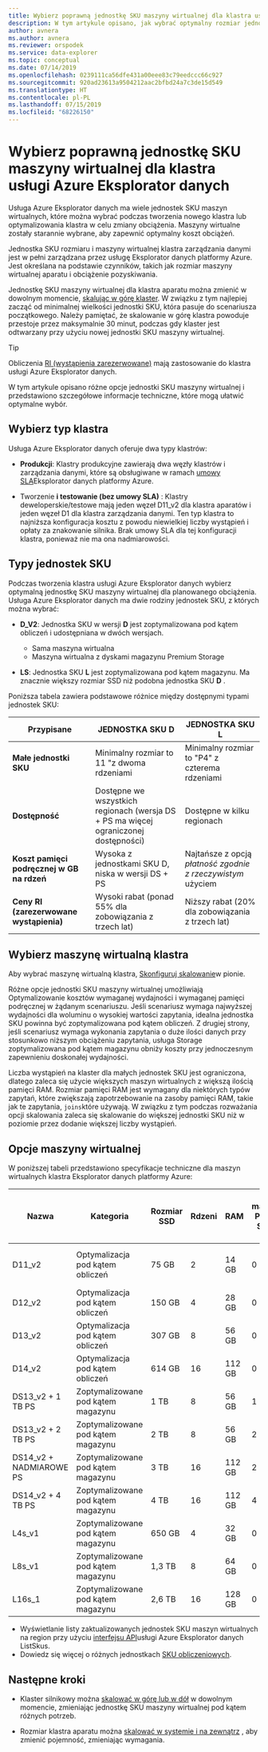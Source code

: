```yaml
---
title: Wybierz poprawną jednostkę SKU maszyny wirtualnej dla klastra usługi Azure Eksplorator danych
description: W tym artykule opisano, jak wybrać optymalny rozmiar jednostki SKU dla klastra usługi Azure Eksplorator danych.
author: avnera
ms.author: avnera
ms.reviewer: orspodek
ms.service: data-explorer
ms.topic: conceptual
ms.date: 07/14/2019
ms.openlocfilehash: 0239111ca56dfe431a00eee83c79eedccc66c927
ms.sourcegitcommit: 920ad23613a9504212aac2bfbd24a7c3de15d549
ms.translationtype: HT
ms.contentlocale: pl-PL
ms.lasthandoff: 07/15/2019
ms.locfileid: "68226150"
---
```

# <a name="select-the-correct-vm-sku-for-your-azure-data-explorer-cluster"></a>Wybierz poprawną jednostkę SKU maszyny wirtualnej dla klastra usługi Azure Eksplorator danych 

Usługa Azure Eksplorator danych ma wiele jednostek SKU maszyn wirtualnych, które można wybrać podczas tworzenia nowego klastra lub optymalizowania klastra w celu zmiany obciążenia. Maszyny wirtualne zostały starannie wybrane, aby zapewnić optymalny koszt obciążeń. 

Jednostka SKU rozmiaru i maszyny wirtualnej klastra zarządzania danymi jest w pełni zarządzana przez usługę Eksplorator danych platformy Azure. Jest określana na podstawie czynników, takich jak rozmiar maszyny wirtualnej aparatu i obciążenie pozyskiwania. 

Jednostkę SKU maszyny wirtualnej dla klastra aparatu można zmienić w dowolnym momencie, [skalując w górę klaster](manage-cluster-vertical-scaling.md). W związku z tym najlepiej zacząć od minimalnej wielkości jednostki SKU, która pasuje do scenariusza początkowego. Należy pamiętać, że skalowanie w górę klastra powoduje przestoje przez maksymalnie 30 minut, podczas gdy klaster jest odtwarzany przy użyciu nowej jednostki SKU maszyny wirtualnej.

> [!TIP]
> Obliczenia [RI (wystąpienia zarezerwowane)](https://docs.microsoft.com/azure/virtual-machines/windows/prepay-reserved-vm-instances) mają zastosowanie do klastra usługi Azure Eksplorator danych.  

W tym artykule opisano różne opcje jednostki SKU maszyny wirtualnej i przedstawiono szczegółowe informacje techniczne, które mogą ułatwić optymalne wybór.

## <a name="select-the-cluster-type"></a>Wybierz typ klastra

Usługa Azure Eksplorator danych oferuje dwa typy klastrów:

* **Produkcji**: Klastry produkcyjne zawierają dwa węzły klastrów i zarządzania danymi, które są obsługiwane w ramach [umowy SLA](https://azure.microsoft.com/support/legal/sla/data-explorer/v1_0/)Eksplorator danych platformy Azure.

* Tworzenie **i testowanie (bez umowy SLA)** : Klastry deweloperskie/testowe mają jeden węzeł D11_v2 dla klastra aparatów i jeden węzeł D1 dla klastra zarządzania danymi. Ten typ klastra to najniższa konfiguracja kosztu z powodu niewielkiej liczby wystąpień i opłaty za znakowanie silnika. Brak umowy SLA dla tej konfiguracji klastra, ponieważ nie ma ona nadmiarowości.

## <a name="sku-types"></a>Typy jednostek SKU

Podczas tworzenia klastra usługi Azure Eksplorator danych wybierz optymalną  jednostkę SKU maszyny wirtualnej dla planowanego obciążenia. Usługa Azure Eksplorator danych ma dwie rodziny jednostek SKU, z których można wybrać:

* **D_V2**: Jednostka SKU w wersji **D** jest zoptymalizowana pod kątem obliczeń i udostępniana w dwóch wersjach.
    * Sama maszyna wirtualna
    * Maszyna wirtualna z dyskami magazynu Premium Storage

* **LS**: Jednostka SKU **L** jest zoptymalizowana pod kątem magazynu. Ma znacznie większy rozmiar SSD niż podobna jednostka SKU **D** .

Poniższa tabela zawiera podstawowe różnice między dostępnymi typami jednostek SKU:
 
|**Przypisane** | **JEDNOSTKA SKU D** | **JEDNOSTKA SKU L**
|---|---|---
|**Małe jednostki SKU**|Minimalny rozmiar to 11 "z dwoma rdzeniami|Minimalny rozmiar to "P4" z czterema rdzeniami
|**Dostępność**|Dostępne we wszystkich regionach (wersja DS + PS ma więcej ograniczonej dostępności)|Dostępne w kilku regionach
|**Koszt pamięci podręcznej w GB na rdzeń**|Wysoka z jednostkami SKU D, niska w wersji DS + PS|Najtańsze z opcją *płatność zgodnie z rzeczywistym* użyciem
|**Ceny RI (zarezerwowane wystąpienia)**|Wysoki rabat (ponad 55% dla zobowiązania z trzech lat)|Niższy rabat (20% dla zobowiązania z trzech lat)  

## <a name="select-your-cluster-vm"></a>Wybierz maszynę wirtualną klastra 

Aby wybrać maszynę wirtualną klastra, [Skonfiguruj skalowanie](manage-cluster-vertical-scaling.md#configure-vertical-scaling)w pionie. 

Różne opcje jednostki SKU maszyny wirtualnej umożliwiają Optymalizowanie kosztów wymaganej wydajności i wymaganej pamięci podręcznej w żądanym scenariuszu. Jeśli scenariusz wymaga najwyższej wydajności dla woluminu o wysokiej wartości zapytania, idealna jednostka SKU powinna być zoptymalizowana pod kątem obliczeń. Z drugiej strony, jeśli scenariusz wymaga wykonania zapytania o duże ilości danych przy stosunkowo niższym obciążeniu zapytania, usługa Storage zoptymalizowana pod kątem magazynu obniży koszty przy jednoczesnym zapewnieniu doskonałej wydajności.

Liczba wystąpień na klaster dla małych jednostek SKU jest ograniczona, dlatego zaleca się użycie większych maszyn wirtualnych z większą ilością pamięci RAM. Rozmiar pamięci RAM jest wymagany dla niektórych typów zapytań, które zwiększają zapotrzebowanie na zasoby pamięci RAM, takie jak te zapytania, `joins`które używają. W związku z tym podczas rozważania opcji skalowania zaleca się skalowanie do większej jednostki SKU niż w poziomie przez dodanie większej liczby wystąpień.

## <a name="vm-options"></a>Opcje maszyny wirtualnej

W poniższej tabeli przedstawiono specyfikacje techniczne dla maszyn wirtualnych klastra Eksplorator danych platformy Azure:

|**Nazwa**| **Kategoria** | **Rozmiar SSD** | **Rdzeni** | **RAM** | **Dyski magazynu Premium Storage (1 TB)**| **Minimalna liczba wystąpień na klaster** | **Maksymalna liczba wystąpień na klaster**
|---|---|---|---|---|---|---|---
|D11_v2| Optymalizacja pod kątem obliczeń | 75 GB    | 2 | 14 GB | 0 | 1 | 8 (z wyjątkiem jednostki SKU deweloperskiej/testowej, gdzie jest 1)
|D12_v2| Optymalizacja pod kątem obliczeń | 150 GB   | 4 | 28 GB | 0 | 2 | 16
|D13_v2| Optymalizacja pod kątem obliczeń | 307 GB   | 8 | 56 GB | 0 | 2 | 1000
|D14_v2| Optymalizacja pod kątem obliczeń | 614 GB   | 16| 112 GB | 0 | 2 | 1000
|DS13_v2 + 1 TB PS| Zoptymalizowane pod kątem magazynu | 1 TB | 8 | 56 GB | 1 | 2 | 1000
|DS13_v2 + 2 TB PS| Zoptymalizowane pod kątem magazynu | 2 TB | 8 | 56 GB | 2 | 2 | 1000
|DS14_v2 + NADMIAROWE PS| Zoptymalizowane pod kątem magazynu | 3 TB | 16 | 112 GB | 2 | 2 | 1000
|DS14_v2 + 4 TB PS| Zoptymalizowane pod kątem magazynu | 4 TB | 16 | 112 GB | 4 | 2 | 1000
|L4s_v1| Zoptymalizowane pod kątem magazynu | 650 GB | 4 | 32 GB | 0 | 2 | 16
|L8s_v1| Zoptymalizowane pod kątem magazynu | 1,3 TB | 8 | 64 GB | 0 | 2 | 1000
|L16s_1| Zoptymalizowane pod kątem magazynu | 2,6 TB | 16| 128 GB | 0 | 2 | 1000

* Wyświetlanie listy zaktualizowanych jednostek SKU maszyn wirtualnych na region przy użyciu [interfejsu API](/dotnet/api/microsoft.azure.management.kusto.clustersoperationsextensions.listskus?view=azure-dotnet)usługi Azure Eksplorator danych ListSkus. 
* Dowiedz się więcej o różnych jednostkach [SKU obliczeniowych](/azure/virtual-machines/windows/sizes-compute). 

## <a name="next-steps"></a>Następne kroki

* Klaster silnikowy można [skalować w górę lub w dół](manage-cluster-vertical-scaling.md) w dowolnym momencie, zmieniając jednostkę SKU maszyny wirtualnej pod kątem różnych potrzeb. 

* Rozmiar klastra aparatu można [skalować w systemie i na zewnątrz](manage-cluster-horizontal-scaling.md) , aby zmienić pojemność, zmieniając wymagania.

